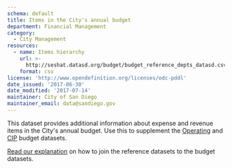 ```yaml
---
schema: default
title: Items in the City's annual budget
department: Financial Management
category:
  - City Management
resources:
  - name: Items hierarchy
    url: >-
      http://seshat.datasd.org/budget/budget_reference_depts_datasd.csv
    format: csv
license: 'http://www.opendefinition.org/licenses/odc-pddl'
date_issued: '2017-06-30'
date_modified: '2017-07-14'
maintainer: City of San Diego
maintainer_email: data@sandiego.gov
---
```

This dataset provides additional information about expense and revenue items in the City's annual budget. Use this to supplement the [Operating](operating-budget.md) and [CIP](capital-budget-fy.md) budget datasets. 
<!--more-->

[Read our explanation](../budget-topic.html) on how to join the reference datasets to the budget datasets.